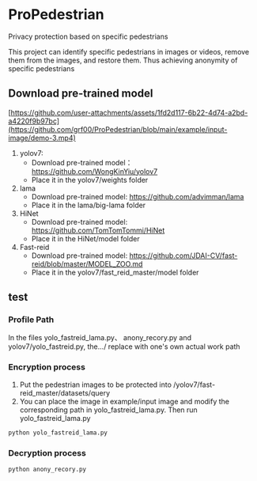 # ProPedestrian

Privacy protection based on specific pedestrians

This project can identify specific pedestrians in images or videos, remove them from the images, and restore them. Thus achieving anonymity of specific pedestrians

## Download pre-trained model
[https://github.com/user-attachments/assets/1fd2d117-6b22-4d74-a2bd-a4220f9b97bc](https://github.com/grf00/ProPedestrian/blob/main/example/input-image/demo-3.mp4)



1. yolov7:
   - Download pre-trained model：https://github.com/WongKinYiu/yolov7
   - Place it in the yolov7/weights folder
2. lama
   - Download pre-trained model: https://github.com/advimman/lama
   - Place it in the lama/big-lama folder
3. HiNet
   - Download pre-trained model: https://github.com/TomTomTommi/HiNet
   - Place it in the HiNet/model folder
4. Fast-reid
   - Download pre-trained model: https://github.com/JDAI-CV/fast-reid/blob/master/MODEL_ZOO.md
   - Place it in the yolov7/fast_reid_master/model folder

## test

### Profile Path

In the files yolo_fastreid_lama.py、 anony_recory.py and yolov7/yolo_fastreid.py, the.../ replace with one's own actual work path

### Encryption process

1. Put the pedestrian images to be protected into /yolov7/fast-reid_master/datasets/query
2. You can place the image in example/input image and modify the corresponding path in yolo_fastreid_lama.py. Then run yolo_fastreid_lama.py

```python
python yolo_fastreid_lama.py
```

### Decryption process

```python
python anony_recory.py
```



